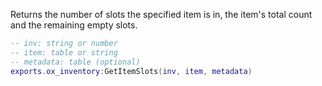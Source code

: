 Returns the number of slots the specified item is in, the item's total count and the remaining empty slots.

```lua
-- inv: string or number
-- item: table or string
-- metadata: table (optional)
exports.ox_inventory:GetItemSlots(inv, item, metadata)
```